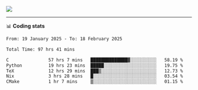 <picture>
  <source
  srcset="https://github-readme-stats.vercel.app/api?username=sant0s12&show_icons=true&theme=dark"
  media="(prefers-color-scheme: dark)"
  />
  <source
  srcset="https://github-readme-stats.vercel.app/api?username=sant0s12&show_icons=true"
  media="(prefers-color-scheme: light)"
  />
  <img src="https://github-readme-stats.vercel.app/api?username=sant0s12&show_icons=true" />
</picture>

---

📊 **Coding stats**

<!--START_SECTION:waka-->

```txt
From: 19 January 2025 - To: 18 February 2025

Total Time: 97 hrs 41 mins

C               57 hrs 7 mins   ██████████████▓░░░░░░░░░░   58.19 %
Python          19 hrs 23 mins  █████░░░░░░░░░░░░░░░░░░░░   19.75 %
TeX             12 hrs 29 mins  ███▒░░░░░░░░░░░░░░░░░░░░░   12.73 %
Nix             3 hrs 28 mins   █░░░░░░░░░░░░░░░░░░░░░░░░   03.54 %
CMake           1 hr 7 mins     ▒░░░░░░░░░░░░░░░░░░░░░░░░   01.15 %
```

<!--END_SECTION:waka-->
